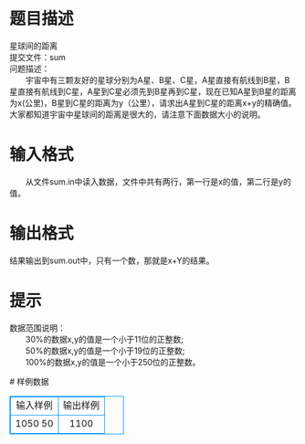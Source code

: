 # 

 
 # 题目描述 
<p>
星球间的距离<br>提交文件：sum<br>问题描述：<br>　　宇宙中有三颗友好的星球分别为A星、B星、C星，A星直接有航线到B星，B星直接有航线到C星，A星到C星必须先到B星再到C星，现在已知A星到B星的距离为x(公里)，B星到C星的距离为y（公里），请求出A星到C星的距离x+y的精确值。大家都知道宇宙中星球间的距离是很大的，请注意下面数据大小的说明。<br></p> 

 
 # 输入格式 
<p>
　　从文件sum.in中读入数据，文件中共有两行，第一行是x的值，第二行是y的值。<br></p> 

 
 # 输出格式 
<p>
  结果输出到sum.out中，只有一个数，那就是x+Y的结果。<br></p> 

 
 # 提示 
<p>
数据范围说明：<br>　　30%的数据x,y的值是一个小于11位的正整数;<br>　　50%的数据x,y的值是一个小于19位的正整数;<br>　　100%的数据x,y的值是一个小于250位的正整数。<br></p> 
# 样例数据
<style>
        table,table tr th, table tr td { border:1px solid #0094ff; }
        table { width: 200px; min-height: 25px; line-height: 25px; text-align: center; border-collapse: collapse;}   
    </style>
<table>
	<tr>
		<td>输入样例</td>
		<td>输出样例</td>
	</tr>
<tr><td>1050
50


</td><td>1100</td></tr></table>
